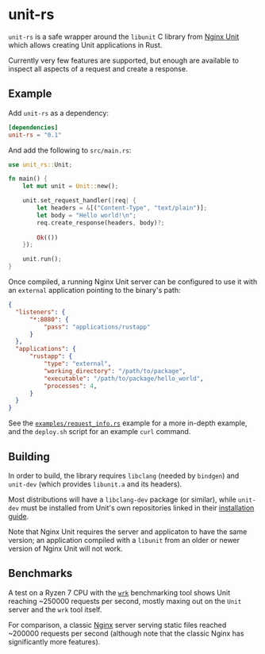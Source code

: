 # unit-rs

`unit-rs` is a safe wrapper around the `libunit` C library from [Nginx Unit]
which allows creating Unit applications in Rust.

[Nginx Unit]: https://unit.nginx.org/

Currently very few features are supported, but enough are available to inspect
all aspects of a request and create a response.


## Example

Add `unit-rs` as a dependency:

```toml
[dependencies]
unit-rs = "0.1"
```

And add the following to `src/main.rs`:

```rust
use unit_rs::Unit;

fn main() {
    let mut unit = Unit::new();

    unit.set_request_handler(|req| {
        let headers = &[("Content-Type", "text/plain")];
        let body = "Hello world!\n";
        req.create_response(headers, body)?;
    
        Ok(())
    });

    unit.run();
}
```

Once compiled, a running Nginx Unit server can be configured to use it with an
`external` application pointing to the binary's path:

```json
{
  "listeners": {
      "*:8080": {
          "pass": "applications/rustapp"
      }
  },
  "applications": {
      "rustapp": {
          "type": "external",
          "working_directory": "/path/to/package",
          "executable": "/path/to/package/hello_world",
          "processes": 4,
      }
  }
}
```

See the [`examples/request_info.rs`](examples/request_info.rs) example for a
more in-depth example, and the `deploy.sh` script for an example `curl` command.


## Building

In order to build, the library requires `libclang` (needed by `bindgen`) and `unit-dev` (which provides `libunit.a` and its headers).

Most distributions will have a `libclang-dev` package (or similar), while
`unit-dev` must be installed from Unit's own repositories linked in their
[installation guide](http://unit.nginx.org/installation/).

Note that Nginx Unit requires the server and applicaton to have the same
version; an application compiled with a `libunit` from an older or newer version
of Nginx Unit will not work.


## Benchmarks

A test on a Ryzen 7 CPU with the [`wrk`] benchmarking tool shows Unit reaching
~250000 requests per second, mostly maxing out on the `Unit` server and the
`wrk` tool itself.

For comparison, a classic [Nginx] server serving static files reached ~200000 requests per second (although note that the classic Nginx has significantly more
features).

[`wrk`]: https://github.com/wg/wrk
[Nginx]: https://nginx.org/
